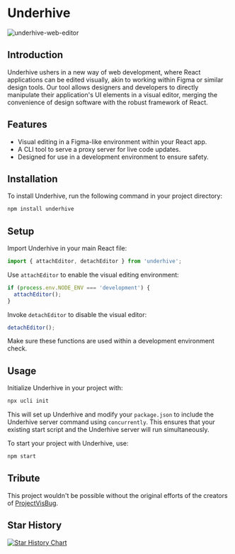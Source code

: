 # Underhive

![underhive-web-editor](https://i.imgur.com/HlmOoK4.png)

## Introduction

Underhive ushers in a new way of web development, where React applications can be edited visually, akin to working within Figma or similar design tools. Our tool allows designers and developers to directly manipulate their application's UI elements in a visual editor, merging the convenience of design software with the robust framework of React.

## Features

- Visual editing in a Figma-like environment within your React app.
- A CLI tool to serve a proxy server for live code updates.
- Designed for use in a development environment to ensure safety.

## Installation

To install Underhive, run the following command in your project directory:

```bash
npm install underhive
```

## Setup

Import Underhive in your main React file:

```javascript
import { attachEditor, detachEditor } from 'underhive';
```

Use `attachEditor` to enable the visual editing environment:

```javascript
if (process.env.NODE_ENV === 'development') {
  attachEditor();
}
```

Invoke `detachEditor` to disable the visual editor:

```javascript
detachEditor();
```

Make sure these functions are used within a development environment check.

## Usage

Initialize Underhive in your project with:

```bash
npx ucli init
```

This will set up Underhive and modify your `package.json` to include the Underhive server command using `concurrently`. This ensures that your existing start script and the Underhive server will run simultaneously.

To start your project with Underhive, use:

```bash
npm start
```

## Tribute
This project wouldn't be possible without the original efforts of the creators of [ProjectVisBug](https://github.com/GoogleChromeLabs/ProjectVisBug).

## Star History

[![Star History Chart](https://api.star-history.com/svg?repos=Underhive/visual-react-editor&type=Date)](https://star-history.com/#Underhive/visual-react-editor&Date)
 
